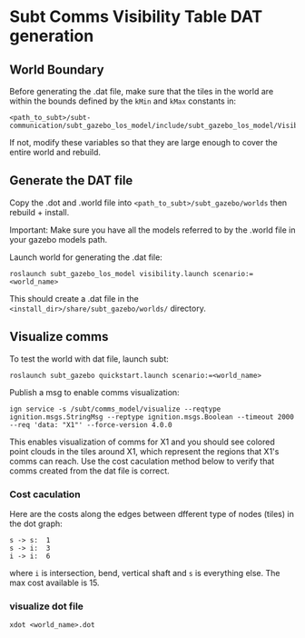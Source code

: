 # Subt Comms Visibility Table DAT generation

## World Boundary

Before generating the .dat file, make sure that the tiles in the world are
within the bounds defined by the `kMin` and `kMax` constants in:

    <path_to_subt>/subt-communication/subt_gazebo_los_model/include/subt_gazebo_los_model/VisibilityTable.hh

If not, modify these variables so that they are large enough to cover the
entire world and rebuild.

## Generate the DAT file

Copy the .dot and .world file into `<path_to_subt>/subt_gazebo/worlds`
then rebuild + install.

Important: Make sure you have all the models referred to by the .world file in
your gazebo models path.

Launch world for generating the .dat file:

    roslaunch subt_gazebo_los_model visibility.launch scenario:=<world_name>

This should create a .dat file in the `<install_dir>/share/subt_gazebo/worlds/`
directory.

## Visualize comms

To test the world with dat file, launch subt:

    roslaunch subt_gazebo quickstart.launch scenario:=<world_name>

Publish a msg to enable comms visualization:

    ign service -s /subt/comms_model/visualize --reqtype ignition.msgs.StringMsg --reptype ignition.msgs.Boolean --timeout 2000 --req 'data: "X1"' --force-version 4.0.0

This enables visualization of comms for X1 and you should see colored point
clouds in the tiles around X1, which represent the regions that X1's comms can
reach. Use the cost caculation method below to verify that comms created from
the dat file is correct.

### Cost caculation

Here are the costs along the edges between dfferent type of nodes (tiles) in
the dot graph:

```
s -> s:  1
s -> i:  3
i -> i:  6
```

where `i` is intersection, bend, vertical shaft and `s` is everything else. The
max cost available is 15.

### visualize dot file

    xdot <world_name>.dot


